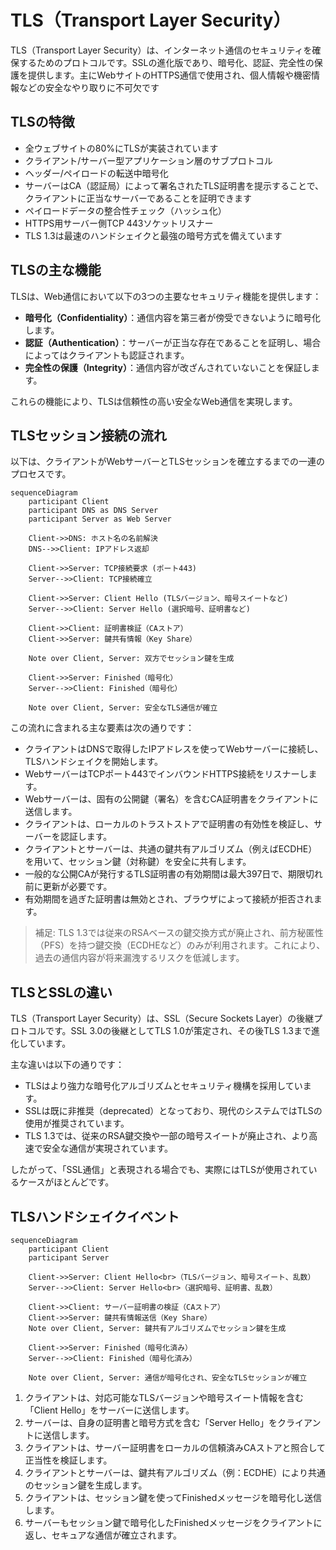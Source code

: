 # TLS（Transport Layer Security）
TLS（Transport Layer Security）は、インターネット通信のセキュリティを確保するためのプロトコルです。SSLの進化版であり、暗号化、認証、完全性の保護を提供します。主にWebサイトのHTTPS通信で使用され、個人情報や機密情報などの安全なやり取りに不可欠です

## TLSの特徴

- 全ウェブサイトの80%にTLSが実装されています
- クライアント/サーバー型アプリケーション層のサブプロトコル
- ヘッダー/ペイロードの転送中暗号化
- サーバーはCA（認証局）によって署名されたTLS証明書を提示することで、クライアントに正当なサーバーであることを証明できます
- ペイロードデータの整合性チェック（ハッシュ化）
- HTTPS用サーバー側TCP 443ソケットリスナー
- TLS 1.3は最速のハンドシェイクと最強の暗号方式を備えています

## TLSの主な機能

TLSは、Web通信において以下の3つの主要なセキュリティ機能を提供します：

- **暗号化（Confidentiality）**：通信内容を第三者が傍受できないように暗号化します。
- **認証（Authentication）**：サーバーが正当な存在であることを証明し、場合によってはクライアントも認証されます。
- **完全性の保護（Integrity）**：通信内容が改ざんされていないことを保証します。

これらの機能により、TLSは信頼性の高い安全なWeb通信を実現します。

## TLSセッション接続の流れ

以下は、クライアントがWebサーバーとTLSセッションを確立するまでの一連のプロセスです。

```mermaid
sequenceDiagram
    participant Client
    participant DNS as DNS Server
    participant Server as Web Server

    Client->>DNS: ホスト名の名前解決
    DNS-->>Client: IPアドレス返却

    Client->>Server: TCP接続要求 (ポート443)
    Server-->>Client: TCP接続確立

    Client->>Server: Client Hello (TLSバージョン、暗号スイートなど)
    Server-->>Client: Server Hello (選択暗号、証明書など)

    Client->>Client: 証明書検証（CAストア）
    Client->>Server: 鍵共有情報（Key Share）

    Note over Client, Server: 双方でセッション鍵を生成

    Client->>Server: Finished（暗号化）
    Server-->>Client: Finished（暗号化）

    Note over Client, Server: 安全なTLS通信が確立
```

この流れに含まれる主な要素は次の通りです：

- クライアントはDNSで取得したIPアドレスを使ってWebサーバーに接続し、TLSハンドシェイクを開始します。
- WebサーバーはTCPポート443でインバウンドHTTPS接続をリスナーします。
- Webサーバーは、固有の公開鍵（署名）を含むCA証明書をクライアントに送信します。
- クライアントは、ローカルのトラストストアで証明書の有効性を検証し、サーバーを認証します。
- クライアントとサーバーは、共通の鍵共有アルゴリズム（例えばECDHE）を用いて、セッション鍵（対称鍵）を安全に共有します。
- 一般的な公開CAが発行するTLS証明書の有効期間は最大397日で、期限切れ前に更新が必要です。
- 有効期間を過ぎた証明書は無効とされ、ブラウザによって接続が拒否されます。

> 補足: TLS 1.3では従来のRSAベースの鍵交換方式が廃止され、前方秘匿性（PFS）を持つ鍵交換（ECDHEなど）のみが利用されます。これにより、過去の通信内容が将来漏洩するリスクを低減します。

## TLSとSSLの違い

TLS（Transport Layer Security）は、SSL（Secure Sockets Layer）の後継プロトコルです。SSL 3.0の後継としてTLS 1.0が策定され、その後TLS 1.3まで進化しています。

主な違いは以下の通りです：

- TLSはより強力な暗号化アルゴリズムとセキュリティ機構を採用しています。
- SSLは既に非推奨（deprecated）となっており、現代のシステムではTLSの使用が推奨されています。
- TLS 1.3では、従来のRSA鍵交換や一部の暗号スイートが廃止され、より高速で安全な通信が実現されています。

したがって、「SSL通信」と表現される場合でも、実際にはTLSが使用されているケースがほとんどです。

## TLSハンドシェイクイベント

```mermaid
sequenceDiagram
    participant Client
    participant Server

    Client->>Server: Client Hello<br>（TLSバージョン、暗号スイート、乱数）
    Server-->>Client: Server Hello<br>（選択暗号、証明書、乱数）

    Client->>Client: サーバー証明書の検証（CAストア）
    Client->>Server: 鍵共有情報送信（Key Share）
    Note over Client, Server: 鍵共有アルゴリズムでセッション鍵を生成

    Client->>Server: Finished（暗号化済み）
    Server-->>Client: Finished（暗号化済み）

    Note over Client, Server: 通信が暗号化され、安全なTLSセッションが確立
```

1. クライアントは、対応可能なTLSバージョンや暗号スイート情報を含む「Client Hello」をサーバーに送信します。
2. サーバーは、自身の証明書と暗号方式を含む「Server Hello」をクライアントに送信します。
3. クライアントは、サーバー証明書をローカルの信頼済みCAストアと照合して正当性を検証します。
4. クライアントとサーバーは、鍵共有アルゴリズム（例：ECDHE）により共通のセッション鍵を生成します。
5. クライアントは、セッション鍵を使ってFinishedメッセージを暗号化し送信します。
6. サーバーもセッション鍵で暗号化したFinishedメッセージをクライアントに返し、セキュアな通信が確立されます。
